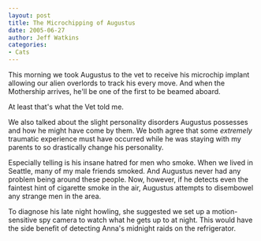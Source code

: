 ```yaml
---
layout: post
title: The Microchipping of Augustus
date: 2005-06-27
author: Jeff Watkins
categories:
- Cats
---
```


This morning we took Augustus to the vet to receive his microchip implant allowing our alien overlords to track his every move. And when the Mothership arrives, he'll be one of the first to be beamed aboard.

At least that's what the Vet told me.

We also talked about the slight personality disorders Augustus possesses and how he might have come by them. We both agree that some *extremely* traumatic experience must have occurred while he was staying with my parents to so drastically change his personality.

Especially telling is his insane hatred for men who smoke. When we lived in Seattle, many of my male friends smoked. And Augustus never had any problem being around these people. Now, however, if he detects even the faintest hint of cigarette smoke in the air, Augustus attempts to disembowel any strange men in the area.

To diagnose his late night howling, she suggested we set up a motion-sensitive spy camera to watch what he gets up to at night. This would have the side benefit of detecting Anna's midnight raids on the refrigerator.